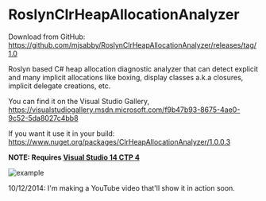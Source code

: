 RoslynClrHeapAllocationAnalyzer
===============================

Download from GitHub: https://github.com/mjsabby/RoslynClrHeapAllocationAnalyzer/releases/tag/1.0

Roslyn based C# heap allocation diagnostic analyzer that can detect explicit and many implicit allocations like boxing, display classes a.k.a closures, implicit delegate creations, etc.

You can find it on the Visual Studio Gallery, https://visualstudiogallery.msdn.microsoft.com/f9b47b93-8675-4ae0-9c52-5da8027c4bb8

If you want it use it in your build: https://www.nuget.org/packages/ClrHeapAllocationAnalyzer/1.0.0.3

**NOTE: Requires [Visual Studio 14 CTP 4](http://www.visualstudio.com/en-us/downloads/visual-studio-14-ctp-vs.aspx)**

![example](https://cloud.githubusercontent.com/assets/1930559/4606581/2a027d08-5225-11e4-8d4e-686c204a1267.png)

10/12/2014: I'm making a YouTube video that'll show it in action soon.